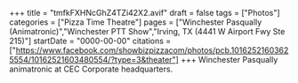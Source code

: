 +++
title = "tmfkFXHNcGhZ4TZi42X2.avif"
draft = false
tags = ["Photos"]
categories = ["Pizza Time Theatre"]
pages = ["Winchester Pasqually (Animatronic)","Winchester PTT Show","Irving, TX (4441 W Airport Fwy Ste 215)"]
startDate = "0000-00-00"
citations = ["https://www.facebook.com/showbizpizzacom/photos/pcb.10162521603625554/10162521603480554/?type=3&theater"]
+++
Winchester Pasqually animatronic at CEC Corporate headquarters.
